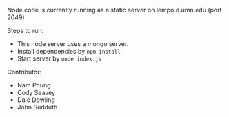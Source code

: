Node code is currently running as a static server on lempo.d.umn.edu (port 2049)


Steps to run:
* This node server uses a mongo server.
* Install dependencies by `npm install`
* Start server by `node index.js`


Contributor:
* Nam Phung
* Cody Seavey
* Dale Dowling
* John Sudduth
